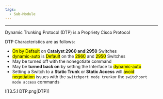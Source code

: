 ```yaml
---
tags:
  - Sub-Module
---
```


---
Dynamic Trunking Protocol (DTP) is a Propriety Cisco Protocol

DTP Characteristics are as follows:
- <mark class="hltr-pink">On by Default</mark> on **Catalyst 2960 and 2950** Switches
- <mark class="hltr-pink">dynamic-auto</mark> is <mark class="hltr-blue">Default</mark> on the <mark class="hltr-orange">2960</mark> and <mark class="hltr-orange">2950</mark> Switches
- May be turned off with the nonegotiate command
- May be **turned back on** by setting the Interface to <mark class="hltr-pink">dynamic-auto</mark>
- Setting a Switch to a **Static Trunk** or **Static Access** will <mark class="hltr-pink">avoid negotiation</mark> issues with the `switchport mode trunk`or the `switchport mode access` commands

![[3.5.1 DTP.png|DTP]]